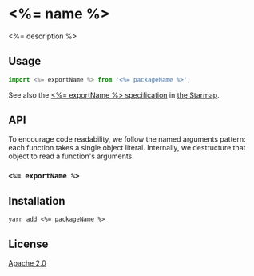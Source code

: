 # <%= name %> #

<%= description %>

## Usage ##

```javascript
import <%= exportName %> from '<%= packageName %>';


```

See also the [<%= exportName %> specification]() in [the Starmap](https://material-motion.github.io/material-motion/starmap/).

## API ##

To encourage code readability, we follow the named arguments pattern: each function takes a single object literal.  Internally, we destructure that object to read a function's arguments.

### `<%= exportName %>` ###

## Installation ##

```
yarn add <%= packageName %>
```

## License ##

[Apache 2.0](http://www.apache.org/licenses/LICENSE-2.0)
